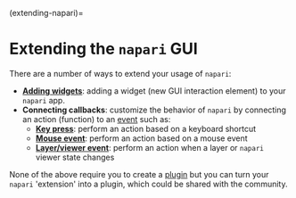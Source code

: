 (extending-napari)=
# Extending the `napari` GUI

There are a number of ways to extend your usage of `napari`:

* [**Adding widgets**](creating-widgets): adding a widget (new GUI interaction element)
  to your `napari` app.
* **Connecting callbacks**: customize the behavior of `napari` by connecting an action
  (function) to an [event](intro-to-event-loop) such as:
  - [**Key press**](connect-key-event): perform an action based on a keyboard shortcut
  - [**Mouse event**](connect-mouse-event): perform an action based on a mouse event
  - [**Layer/viewer event**](connect-napari-event): perform an action when a layer or
    `napari` viewer state changes

None of the above require you to create a [plugin](plugins-index) but you can
turn your `napari` 'extension' into a plugin, which could be shared with the
community.

```{tableofcontents}
```